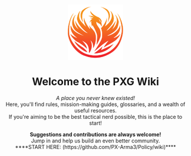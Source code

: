<p align="center">
  <img src="https://github.com/PXG-Arma/Policy/blob/main/PXG_Logo.png?raw=true" width="150">
</p>

<h1 align="center">Welcome to the PXG Wiki</h1>

<p align="center">
  <em>A place you never knew existed!</em> <br>
  Here, you'll find rules, mission-making guides, glossaries, and a wealth of useful resources. <br>
  If you're aiming to be the best tactical nerd possible, this is the place to start!
</p>

<p align="center">
  <strong>Suggestions and contributions are always welcome!</strong> <br>
  Jump in and help us build an even better community.
<br>
****START HERE: (https://github.com/PX-Arma3/Policy/wiki)****
</p>
